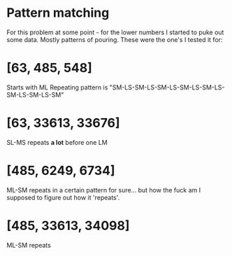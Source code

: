 # Pattern matching
For this problem at some point - for the lower numbers I started to puke out
some data. Mostly patterns of pouring. These were the one's I tested it for:

# [63, 485, 548]
Starts with ML
Repeating pattern is "SM-LS-SM-LS-SM-LS-SM-LS-SM-LS-SM-LS-SM-LS-SM"

# [63, 33613, 33676]
SL-MS repeats **a lot** before one LM

# [485, 6249, 6734]
ML-SM repeats in a certain pattern for sure... but how the fuck am I supposed
to figure out how it 'repeats'.

# [485, 33613, 34098]
ML-SM repeats
